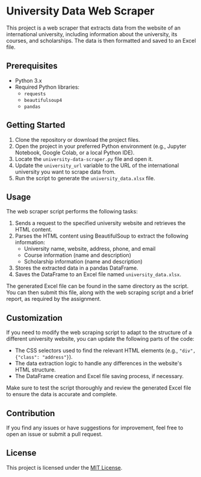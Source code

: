 # University Data Web Scraper

This project is a web scraper that extracts data from the website of an international university, including information about the university, its courses, and scholarships. The data is then formatted and saved to an Excel file.

## Prerequisites

- Python 3.x
- Required Python libraries:
  - `requests`
  - `beautifulsoup4`
  - `pandas`

## Getting Started

1. Clone the repository or download the project files.
2. Open the project in your preferred Python environment (e.g., Jupyter Notebook, Google Colab, or a local Python IDE).
3. Locate the `university-data-scraper.py` file and open it.
4. Update the `university_url` variable to the URL of the international university you want to scrape data from.
5. Run the script to generate the `university_data.xlsx` file.

## Usage

The web scraper script performs the following tasks:

1. Sends a request to the specified university website and retrieves the HTML content.
2. Parses the HTML content using BeautifulSoup to extract the following information:
   - University name, website, address, phone, and email
   - Course information (name and description)
   - Scholarship information (name and description)
3. Stores the extracted data in a pandas DataFrame.
4. Saves the DataFrame to an Excel file named `university_data.xlsx`.

The generated Excel file can be found in the same directory as the script. You can then submit this file, along with the web scraping script and a brief report, as required by the assignment.

## Customization

If you need to modify the web scraping script to adapt to the structure of a different university website, you can update the following parts of the code:

- The CSS selectors used to find the relevant HTML elements (e.g., `"div", {"class": "address"}`).
- The data extraction logic to handle any differences in the website's HTML structure.
- The DataFrame creation and Excel file saving process, if necessary.

Make sure to test the script thoroughly and review the generated Excel file to ensure the data is accurate and complete.

## Contribution

If you find any issues or have suggestions for improvement, feel free to open an issue or submit a pull request.

## License

This project is licensed under the [MIT License](LICENSE).
